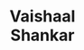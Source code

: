 ---
layout: page
title: <b>Vaishaal</b> <br> Shankar
description: Apple
img: assets/img/vaishaal.jpg
redirect: http://vaishaal.com
importance: 6
category: speaker
---